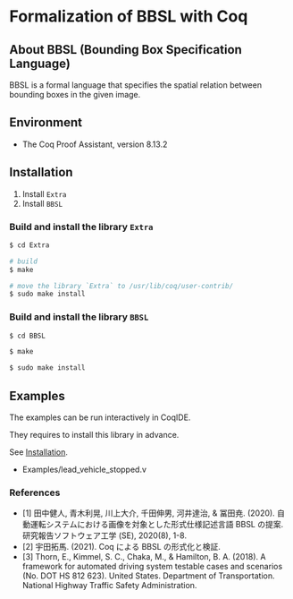 # Formalization of BBSL with Coq

## About BBSL (Bounding Box Specification Language)

BBSL is a formal language that specifies the spatial relation between bounding boxes in the given image.

## Environment

- The Coq Proof Assistant, version 8.13.2

## Installation

1. Install `Extra`
2. Install `BBSL`

### Build and install the library `Extra`

```bash
$ cd Extra

# build
$ make

# move the library `Extra` to /usr/lib/coq/user-contrib/
$ sudo make install
```

### Build and install the library `BBSL`

```bash
$ cd BBSL

$ make

$ sudo make install
```

## Examples

The examples can be run interactively in CoqIDE.

They requires to install this library in advance.

See [Installation](#installation).

- Examples/lead_vehicle_stopped.v

### References

- [1] 田中健人, 青木利晃, 川上大介, 千田伸男, 河井達治, & 冨田尭. (2020). 自動運転システムにおける画像を対象とした形式仕様記述言語 BBSL の提案. 研究報告ソフトウェア工学 (SE), 2020(8), 1-8.
- [2] 宇田拓馬. (2021). Coq による BBSL の形式化と検証.
- [3] Thorn, E., Kimmel, S. C., Chaka, M., & Hamilton, B. A. (2018). A framework for automated driving system testable cases and scenarios (No. DOT HS 812 623). United States. Department of Transportation. National Highway Traffic Safety Administration.
